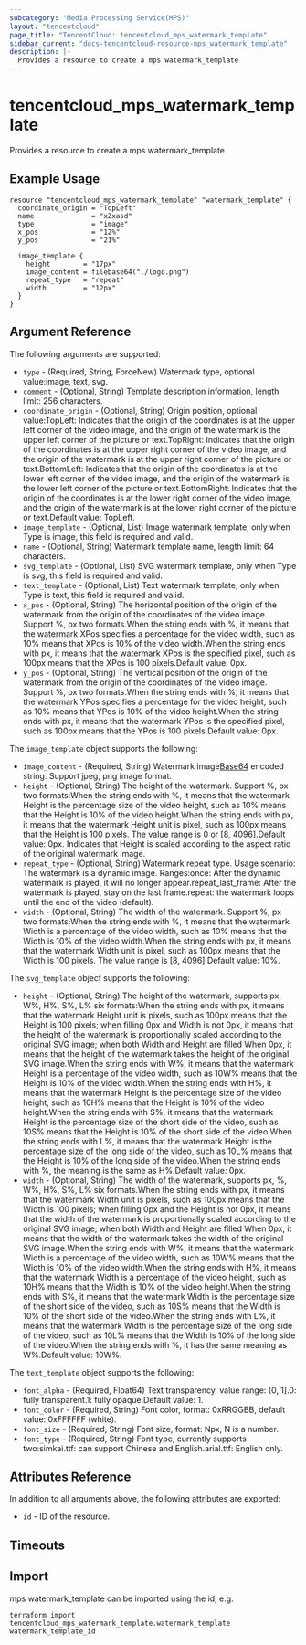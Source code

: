 ```yaml
---
subcategory: "Media Processing Service(MPS)"
layout: "tencentcloud"
page_title: "TencentCloud: tencentcloud_mps_watermark_template"
sidebar_current: "docs-tencentcloud-resource-mps_watermark_template"
description: |-
  Provides a resource to create a mps watermark_template
---
```


# tencentcloud_mps_watermark_template

Provides a resource to create a mps watermark_template

## Example Usage

```hcl
resource "tencentcloud_mps_watermark_template" "watermark_template" {
  coordinate_origin = "TopLeft"
  name              = "xZxasd"
  type              = "image"
  x_pos             = "12%"
  y_pos             = "21%"

  image_template {
    height        = "17px"
    image_content = filebase64("./logo.png")
    repeat_type   = "repeat"
    width         = "12px"
  }
}
```

## Argument Reference

The following arguments are supported:

* `type` - (Required, String, ForceNew) Watermark type, optional value:image, text, svg.
* `comment` - (Optional, String) Template description information, length limit: 256 characters.
* `coordinate_origin` - (Optional, String) Origin position, optional value:TopLeft: Indicates that the origin of the coordinates is at the upper left corner of the video image, and the origin of the watermark is the upper left corner of the picture or text.TopRight: Indicates that the origin of the coordinates is at the upper right corner of the video image, and the origin of the watermark is at the upper right corner of the picture or text.BottomLeft: Indicates that the origin of the coordinates is at the lower left corner of the video image, and the origin of the watermark is the lower left corner of the picture or text.BottomRight: Indicates that the origin of the coordinates is at the lower right corner of the video image, and the origin of the watermark is at the lower right corner of the picture or text.Default value: TopLeft.
* `image_template` - (Optional, List) Image watermark template, only when Type is image, this field is required and valid.
* `name` - (Optional, String) Watermark template name, length limit: 64 characters.
* `svg_template` - (Optional, List) SVG watermark template, only when Type is svg, this field is required and valid.
* `text_template` - (Optional, List) Text watermark template, only when Type is text, this field is required and valid.
* `x_pos` - (Optional, String) The horizontal position of the origin of the watermark from the origin of the coordinates of the video image. Support %, px two formats.When the string ends with %, it means that the watermark XPos specifies a percentage for the video width, such as 10% means that XPos is 10% of the video width.When the string ends with px, it means that the watermark XPos is the specified pixel, such as 100px means that the XPos is 100 pixels.Default value: 0px.
* `y_pos` - (Optional, String) The vertical position of the origin of the watermark from the origin of the coordinates of the video image. Support %, px two formats.When the string ends with %, it means that the watermark YPos specifies a percentage for the video height, such as 10% means that YPos is 10% of the video height.When the string ends with px, it means that the watermark YPos is the specified pixel, such as 100px means that the YPos is 100 pixels.Default value: 0px.

The `image_template` object supports the following:

* `image_content` - (Required, String) Watermark image[Base64](https://tools.ietf.org/html/rfc4648) encoded string. Support jpeg, png image format.
* `height` - (Optional, String) The height of the watermark. Support %, px two formats:When the string ends with %, it means that the watermark Height is the percentage size of the video height, such as 10% means that the Height is 10% of the video height.When the string ends with px, it means that the watermark Height unit is pixel, such as 100px means that the Height is 100 pixels. The value range is 0 or [8, 4096].Default value: 0px. Indicates that Height is scaled according to the aspect ratio of the original watermark image.
* `repeat_type` - (Optional, String) Watermark repeat type. Usage scenario: The watermark is a dynamic image. Ranges:once: After the dynamic watermark is played, it will no longer appear.repeat_last_frame: After the watermark is played, stay on the last frame.repeat: the watermark loops until the end of the video (default).
* `width` - (Optional, String) The width of the watermark. Support %, px two formats:When the string ends with %, it means that the watermark Width is a percentage of the video width, such as 10% means that the Width is 10% of the video width.When the string ends with px, it means that the watermark Width unit is pixel, such as 100px means that the Width is 100 pixels. The value range is [8, 4096].Default value: 10%.

The `svg_template` object supports the following:

* `height` - (Optional, String) The height of the watermark, supports px, W%, H%, S%, L% six formats:When the string ends with px, it means that the watermark Height unit is pixels, such as 100px means that the Height is 100 pixels; when filling 0px and Width is not 0px, it means that the height of the watermark is proportionally scaled according to the original SVG image; when both Width and Height are filled When 0px, it means that the height of the watermark takes the height of the original SVG image.When the string ends with W%, it means that the watermark Height is a percentage of the video width, such as 10W% means that the Height is 10% of the video width.When the string ends with H%, it means that the watermark Height is the percentage size of the video height, such as 10H% means that the Height is 10% of the video height.When the string ends with S%, it means that the watermark Height is the percentage size of the short side of the video, such as 10S% means that the Height is 10% of the short side of the video.When the string ends with L%, it means that the watermark Height is the percentage size of the long side of the video, such as 10L% means that the Height is 10% of the long side of the video.When the string ends with %, the meaning is the same as H%.Default value: 0px.
* `width` - (Optional, String) The width of the watermark, supports px, %, W%, H%, S%, L% six formats.When the string ends with px, it means that the watermark Width unit is pixels, such as 100px means that the Width is 100 pixels; when filling 0px and the Height is not 0px, it means that the width of the watermark is proportionally scaled according to the original SVG image; when both Width and Height are filled When 0px, it means that the width of the watermark takes the width of the original SVG image.When the string ends with W%, it means that the watermark Width is a percentage of the video width, such as 10W% means that the Width is 10% of the video width.When the string ends with H%, it means that the watermark Width is a percentage of the video height, such as 10H% means that the Width is 10% of the video height.When the string ends with S%, it means that the watermark Width is the percentage size of the short side of the video, such as 10S% means that the Width is 10% of the short side of the video.When the string ends with L%, it means that the watermark Width is the percentage size of the long side of the video, such as 10L% means that the Width is 10% of the long side of the video.When the string ends with %, it has the same meaning as W%.Default value: 10W%.

The `text_template` object supports the following:

* `font_alpha` - (Required, Float64) Text transparency, value range: (0, 1].0: fully transparent.1: fully opaque.Default value: 1.
* `font_color` - (Required, String) Font color, format: 0xRRGGBB, default value: 0xFFFFFF (white).
* `font_size` - (Required, String) Font size, format: Npx, N is a number.
* `font_type` - (Required, String) Font type, currently supports two:simkai.ttf: can support Chinese and English.arial.ttf: English only.

## Attributes Reference

In addition to all arguments above, the following attributes are exported:

* `id` - ID of the resource.



## Timeouts

<no value>


## Import

mps watermark_template can be imported using the id, e.g.

```
terraform import tencentcloud_mps_watermark_template.watermark_template watermark_template_id
```

